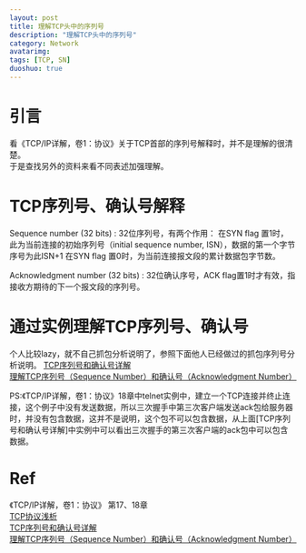 ```yaml
---
layout: post
title: 理解TCP头中的序列号
description: "理解TCP头中的序列号"
category: Network
avatarimg:
tags: [TCP, SN]
duoshuo: true
---
```


# 引言
看《TCP/IP详解，卷1：协议》关于TCP首部的序列号解释时，并不是理解的很清楚。  
于是查找另外的资料来看不同表述加强理解。

# TCP序列号、确认号解释
> 
Sequence number (32 bits)
: 32位序列号，有两个作用：
在SYN flag 置1时，此为当前连接的初始序列号（initial sequence number, ISN），数据的第一个字节序号为此ISN+1
在SYN flag 置0时，为当前连接报文段的累计数据包字节数。

> 
Acknowledgment number (32 bits)
: 32位确认序号，ACK flag置1时才有效，指接收方期待的下一个报文段的序列号。

# 通过实例理解TCP序列号、确认号
个人比较lazy，就不自己抓包分析说明了，参照下面他人已经做过的抓包序列号分析说明。 
[TCP序列号和确认号详解](http://www.cnblogs.com/chenboo/archive/2011/12/19/2293327.html)  
[理解TCP序列号（Sequence Number）和确认号（Acknowledgment Number）](http://blog.csdn.net/a19881029/article/details/38091243)  

PS:《TCP/IP详解，卷1：协议》18章中telnet实例中，建立一个TCP连接并终止连接，这个例子中没有发送数据，所以三次握手中第三次客户端发送ack包给服务器时，并没有包含数据，这并不是说明，这个包不可以包含数据，从上面[TCP序列号和确认号详解]中实例中可以看出三次握手的第三次客户端的ack包中可以包含数据。

# Ref
《TCP/IP详解，卷1：协议》 第17、18章  
[TCP协议浅析](http://blog.yuanbin.me/posts/2015/03/TCP-Protocal.html)  
[TCP序列号和确认号详解](http://www.cnblogs.com/chenboo/archive/2011/12/19/2293327.html)  
[理解TCP序列号（Sequence Number）和确认号（Acknowledgment Number）](http://blog.csdn.net/a19881029/article/details/38091243)  

